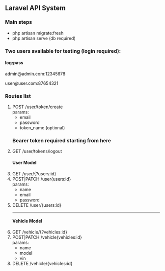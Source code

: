 <h2>Laravel API System</h2>

<h3>Main steps</h3>
<ul>
    <li>php artisan migrate:fresh</li>
    <li>php artisan serve (db required)</li>
</ul>

<h3>Two users available for testing (login required):</h3>

<h4>log:pass</h4>
<p>admin@admin.com:12345678</p>
<p>user@user.com:87654321</p>

<h3>Routes list</h3>

<ol>
    <li>
        <span>POST /user/token/create</span><br>
        <span>params:</span>
        <ul>
            <li>email</li>
            <li>password</li>
            <li>token_name (optional)</li>
        </ul>
    </li>
    <h3>Bearer token required starting from here</h3>
    <li>
        <span>GET /user/tokens/logout</span><br>
    </li>
    <h4>User Model</h4>
    <li>
        <span>GET /user/{?users:id}</span><br>
    </li>
    <li>
        <span>POST|PATCH /user{users:id}</span><br>
        <span>params:</span>
        <ul>
            <li>name</li>
            <li>email</li>
            <li>password</li>
        </ul>
    </li>
    <li>
        <span>DELETE /user/{users:id}</span><br>
    </li>
    <hr>
    <h4>Vehicle Model</h4>
    <li>
        <span>GET /vehicle/{?vehicles:id}</span><br>
    </li>
    <li>
        <span>POST|PATCH /vehicle{vehicles:id}</span><br>
        <span>params:</span>
        <ul>
            <li>name</li>
            <li>model</li>
            <li>vin</li>
        </ul>
    </li>
    <li>
        <span>DELETE /vehicle/{vehicles:id}</span><br>
    </li>
</ol>
